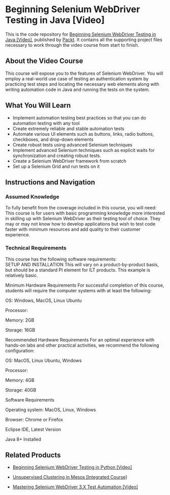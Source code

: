 # Beginning Selenium WebDriver Testing in Java [Video]
This is the code repository for [Beginning Selenium WebDriver Testing in Java [Video]](), published by [Packt](https://www.packtpub.com/?utm_source=github). It contains all the supporting project files necessary to work through the video course from start to finish.
## About the Video Course
This course will expose you to the features of Selenium WebDriver. You will employ a real-world use case of testing an authentication system by practicing test steps and locating the necessary web elements along with writing automation code in Java and running the tests on the system.

<H2>What You Will Learn</H2>
<DIV class=book-info-will-learn-text>
<UL>
<LI>Implement automation testing best practices so that you can do automation testing with any tool 
<LI>Create extremely reliable and stable automation tests 
<LI>Automate various UI elements such as buttons, links, radio buttons, checkboxes, and drop-down elements 
<LI>Create robust tests using advanced Selenium techniques 
<LI>Implement advanced Selenium techniques such as explicit waits for synchronization and creating robust tests. 
<LI>Create a Selenium WebDriver framework from scratch 
<LI>Set up a Selenium Grid and run tests on it </LI></UL></DIV>

## Instructions and Navigation
### Assumed Knowledge
To fully benefit from the coverage included in this course, you will need:<br/>
This course is for users with basic programming knowledge more interested in skilling up with Selenium WebDriver as their testing tool of choice. They may or may not know how to develop applications but wish to test code faster with minimum resources and add quality to their customer experience.
### Technical Requirements
This course has the following software requirements:<br/>
SETUP AND INSTALLATION
This will vary on a product-by-product basis, but should be a standard PI element for ILT products. This example is relatively basic.

Minimum Hardware Requirements
For successful completion of this course, students will require the computer systems with at least the following:


OS: Windows, MacOS, Linux Ubuntu



Processor: 



Memory: 2GB



Storage: 16GB


Recommended Hardware Requirements
For an optimal experience with hands-on labs and other practical activities, we recommend the following configuration:


OS: MacOS, Linux Ubuntu, Windows



Processor:  



Memory: 4GB



Storage: 40GB


Software Requirements

Operating system: MacOS, Linux, Windows



Browser: Chrome or Firefox



Eclipse IDE, Latest Version



Java 8+ Installed

## Related Products
* [Beginning Selenium WebDriver Testing in Python [Video]](https://www.packtpub.com/web-development/beginning-selenium-webdriver-testing-python-video?utm_source=github&utm_medium=repository&utm_campaign=9781789138580)

* [Unsupervised Clustering in Mesos [Integrated Course]](https://www.packtpub.com/application-development/unsupervised-clustering-mesos-integrated-course?utm_source=github&utm_medium=repository&utm_campaign=9781788479677)

* [Mastering Selenium WebDriver 3.X Test Automation [Video]](https://www.packtpub.com/web-development/mastering-selenium-webdriver-3x-test-automation-video?utm_source=github&utm_medium=repository&utm_campaign=9781789535518)


